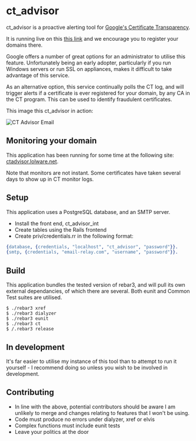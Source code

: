 ct_advisor
==========

ct_advisor is a proactive alerting tool for [Google's Certificate Transparency](https://www.certificate-transparency.org/).

It is running live on this [this link](https://ctadvisor.lolware.net) and we encourage you to register your domains there.

Google offers a number of great options for an administrator to utilise this feature. Unfortunately being an early adopter, particularly if you run Windows servers or run SSL on appliances, makes it difficult to take advantage of this service.

As an alternative option, this service continually polls the CT log, and will trigger alerts if a certificate is ever registered for your domain, by any CA in the CT program. This can be used to identify fraudulent certificates.

This image this ct_advisor in action:

![CT Advisor Email](https://lolware.net/assets/images/ct_advisor_email.jpg)


Monitoring your domain
----------------------

This application has been running for some time at the following site: [ctadvisor.lolware.net](https://ctadvisor.lolware.net).

Note that monitors are not instant. Some certificates have taken several days to show up in CT monitor logs.

Setup
-----

This application uses a PostgreSQL database, and an SMTP server.

- Install the front end, ct_advisor_int
- Create tables using the Rails frontend
- Create priv/credentials.rr in the following format:

```erlang
{database, {credentials, "localhost", "ct_advisor", "password"}}.
{smtp, {credentials, "email-relay.com", "username", "password"}}.
```

Build
-----

This application bundles the tested version of rebar3, and will pull its own external dependancies, of which there are several. Both eunit and Common Test suites are utilised.

```shell
$ ./rebar3 xref
$ ./rebar3 dialyzer
$ ./rebar3 eunit
$ ./rebar3 ct
$ /.rebar3 release
```

In development
--------------
It's far easier to utilise my instance of this tool than to attempt to run it yourself - I recommend doing so unless you wish to be involved in development.


Contributing
------------

* In line with the above, potential contributors should be aware I am unlikely to merge and changes relating to features that I won't be using.
* Code must produce no errors under dialyzer, xref or elvis
* Complex functions must include eunit tests
* Leave your politics at the door


